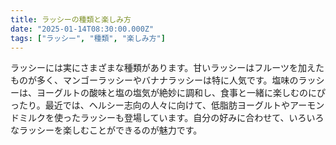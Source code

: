 ```yaml
---
title: ラッシーの種類と楽しみ方
date: "2025-01-14T08:30:00.000Z"
tags: ["ラッシー", "種類", "楽しみ方"]
---
```


ラッシーには実にさまざまな種類があります。甘いラッシーはフルーツを加えたものが多く、マンゴーラッシーやバナナラッシーは特に人気です。塩味のラッシーは、ヨーグルトの酸味と塩の塩気が絶妙に調和し、食事と一緒に楽しむのにぴったり。最近では、ヘルシー志向の人々に向けて、低脂肪ヨーグルトやアーモンドミルクを使ったラッシーも登場しています。自分の好みに合わせて、いろいろなラッシーを楽しむことができるのが魅力です。
